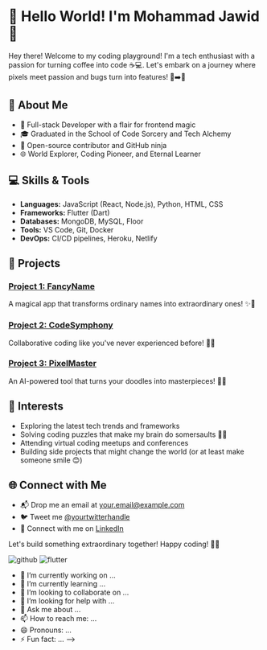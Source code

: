 # 👋 Hello World! I'm Mohammad Jawid 🚀

Hey there! Welcome to my coding playground! I'm a tech enthusiast with a passion for turning coffee into code ☕💻. Let's embark on a journey where pixels meet passion and bugs turn into features! 🐞➡️🚀

## 🚀 About Me

- 🌈 Full-stack Developer with a flair for frontend magic
- 🎓 Graduated in the School of Code Sorcery and Tech Alchemy
- 🚀 Open-source contributor and GitHub ninja
- 🌐 World Explorer, Coding Pioneer, and Eternal Learner

## 💻 Skills & Tools

- **Languages:** JavaScript (React, Node.js), Python, HTML, CSS
- **Frameworks:** Flutter (Dart)
- **Databases:** MongoDB, MySQL, Floor
- **Tools:** VS Code, Git, Docker
- **DevOps:** CI/CD pipelines, Heroku, Netlify

## 🌟 Projects

### [Project 1: FancyName](https://github.com/yourusername/FancyName)

A magical app that transforms ordinary names into extraordinary ones! ✨🦄

### [Project 2: CodeSymphony](https://github.com/yourusername/CodeSymphony)

Collaborative coding like you've never experienced before! 🎻🚀

### [Project 3: PixelMaster](https://github.com/yourusername/PixelMaster)

An AI-powered tool that turns your doodles into masterpieces! 🎨🤖

## 🌈 Interests

- Exploring the latest tech trends and frameworks
- Solving coding puzzles that make my brain do somersaults 🤸‍♂️
- Attending virtual coding meetups and conferences
- Building side projects that might change the world (or at least make someone smile 😊)

## 🌐 Connect with Me

- 📬 Drop me an email at [your.email@example.com](mailto:your.email@example.com)
- 🐦 Tweet me [@yourtwitterhandle](https://twitter.com/yourtwitterhandle)
- 💼 Connect with me on [LinkedIn](https://www.linkedin.com/in/yourlinkedinprofile)

Let's build something extraordinary together! Happy coding! 🚀✨



![github](https://img.shields.io/badge/GitHub-000000?style=for-the-badge&logo=GitHub&logoColor=white)
![flutter](https://img.shields.io/badge/Flutter-02569B?style=for-the-badge&logo=Flutter&logoColor=blue)


- 🔭 I’m currently working on ...
- 🌱 I’m currently learning ...
- 👯 I’m looking to collaborate on ...
- 🤔 I’m looking for help with ...
- 💬 Ask me about ...
- 📫 How to reach me: ...
- 😄 Pronouns: ...
- ⚡ Fun fact: ...
-->
